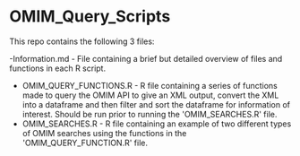 # OMIM_Query_Scripts

This repo contains the following 3 files:

-Information.md - File containing a brief but detailed overview of files and functions in each R script.
- OMIM_QUERY_FUNCTIONS.R - R file containing a series of functions made to query the OMIM API to give an XML output, convert the XML into a dataframe and then filter and sort the dataframe for information of interest. Should be run prior to running the 'OMIM_SEARCHES.R' file. 
- OMIM_SEARCHES.R - R file containing an example of two different types of OMIM searches using the functions in the 'OMIM_QUERY_FUNCTION.R' file. 
